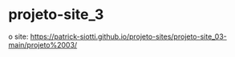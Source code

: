 # projeto-site_3

o site: https://patrick-siotti.github.io/projeto-sites/projeto-site_03-main/projeto%2003/

